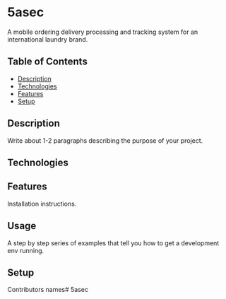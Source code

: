 # 5asec
A mobile ordering delivery processing and tracking system for an international laundry brand.

## Table of Contents

- [Description](#Description)
- [Technologies](#Technologies)
- [Features](#Features)
- [Setup](#Setup)

## Description
Write about 1-2 paragraphs describing the purpose of your project.

## Technologies


## Features
Installation instructions.

## Usage
A step by step series of examples that tell you how to get a development env running.

## Setup
Contributors names#   5 a s e c 
 
 
